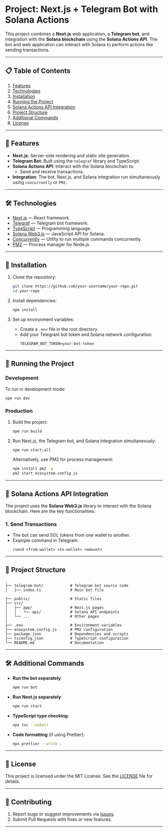 
# Project: Next.js + Telegram Bot with Solana Actions

This project combines a **Next.js** web application, a **Telegram bot**, and integration with the **Solana blockchain** using the **Solana Actions API**. The bot and web application can interact with Solana to perform actions like  sending transactions.

---

## 📋 Table of Contents
1. [Features](#-features)
2. [Technologies](#-technologies)
3. [Installation](#-installation)
4. [Running the Project](#-running-the-project)
5. [Solana Actions API Integration](#-solana-actions-api-integration)
6. [Project Structure](#-project-structure)
7. [Additional Commands](#-additional-commands)
8. [License](#-license)

---

## 🌟 Features
- **Next.js**: Server-side rendering and static site generation.
- **Telegram Bot**: Built using the `telegraf` library and TypeScript.
- **Solana Actions API**: Interact with the Solana blockchain to:
    - Send and receive transactions.
- **Integration**: The bot, Next.js, and Solana integration run simultaneously using `concurrently` or `PM2`.

---

## 🛠 Technologies
- [Next.js](https://nextjs.org/) — React framework.
- [Telegraf](https://telegraf.js.org/) — Telegram bot framework.
- [TypeScript](https://www.typescriptlang.org/) — Programming language.
- [Solana Web3.js](https://solana-labs.github.io/solana-web3.js/) — JavaScript API for Solana.
- [Concurrently](https://www.npmjs.com/package/concurrently) — Utility to run multiple commands concurrently.
- [PM2](https://pm2.keymetrics.io/) — Process manager for Node.js.

---

## 🚀 Installation

1. Clone the repository:
   ```bash
   git clone https://github.com/your-username/your-repo.git
   cd your-repo
   ```

2. Install dependencies:
   ```bash
   npm install
   ```

3. Set up environment variables:
    - Create a `.env` file in the root directory.
    - Add your Telegram bot token and Solana network configuration:
      ```env
      TELEGRAM_BOT_TOKEN=your-bot-token
      ```

---

## 🏃 Running the Project

### Development
To run in development mode:
```bash
npm run dev
```

### Production
1. Build the project:
   ```bash
   npm run build
   ```

2. Run Next.js, the Telegram bot, and Solana integration simultaneously:
   ```bash
   npm run start:all
   ```

   Alternatively, use PM2 for process management:
   ```bash
   npm install pm2 -g
   pm2 start ecosystem.config.js
   ```

---

## 🔗 Solana Actions API Integration

The project uses the **Solana Web3.js** library to interact with the Solana blockchain. Here are the key functionalities:


### 1. **Send Transactions**
- The bot can send SOL tokens from one wallet to another.
- Example command in Telegram:
  ```
  /send <from-wallet> <to-wallet> <amount>
  ```

---

## 📂 Project Structure
```
.
├── telegram-bot/            # Telegram bot source code
│   ├── index.ts             # Main bot file

├── public/                  # Static files
├── src/                     
│   ├── app/                 # Next.js pages
│   │   └── api/             # Solana API endpoints
│   └── ...                  # Other pages
|
├── .env                     # Environment variables
├── ecosystem.config.js      # PM2 configuration
├── package.json             # Dependencies and scripts
├── tsconfig.json            # TypeScript configuration
└── README.md                # Documentation
```

---

## 🛠 Additional Commands

- **Run the bot separately**:
  ```bash
  npm run bot
  ```

- **Run Next.js separately**:
  ```bash
  npm run start
  ```

- **TypeScript type checking**:
  ```bash
  npx tsc --noEmit
  ```

- **Code formatting** (if using Prettier):
  ```bash
  npx prettier --write .
  ```

---

## 📄 License

This project is licensed under the MIT License. See the [LICENSE](LICENSE) file for details.

---

## 🤝 Contributing

1. Report bugs or suggest improvements via [Issues](https://github.com/abalshakou/solana-actions/issues).
2. Submit Pull Requests with fixes or new features.

---
